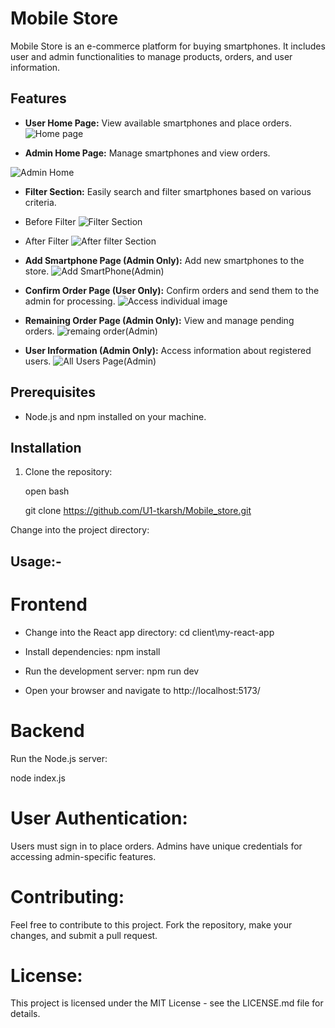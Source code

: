 # Mobile Store

Mobile Store is an e-commerce platform for buying smartphones. It includes user and admin functionalities to manage products, orders, and user information.

## Features

- **User Home Page:** View available smartphones and place orders.
  ![Home page](https://github.com/U1-tkarsh/Mobile_store/assets/96606705/01993046-176c-4988-9cb1-4b6a17d28de6)
  
- **Admin Home Page:** Manage smartphones and view orders.
  
![Admin Home](https://github.com/U1-tkarsh/Mobile_store/assets/96606705/18159b54-78a6-42f3-b7bf-f026fa66d5fd)

- **Filter Section:** Easily search and filter smartphones based on various criteria.
- Before Filter
  ![Filter Section](https://github.com/U1-tkarsh/Mobile_store/assets/96606705/3ca7e847-bedf-47b9-b60f-4211ac03e718)

- After Filter
![After filter Section](https://github.com/U1-tkarsh/Mobile_store/assets/96606705/b162a41c-b070-4c27-ab9a-e3000d461dd5)

- **Add Smartphone Page (Admin Only):** Add new smartphones to the store.
  ![Add SmartPhone(Admin)](https://github.com/U1-tkarsh/Mobile_store/assets/96606705/9345fda7-dc0d-47e8-9bc0-dc56be888bfa)

- **Confirm Order Page (User Only):** Confirm orders and send them to the admin for processing.
  ![Access individual image](https://github.com/U1-tkarsh/Mobile_store/assets/96606705/25303872-df35-4d57-b97c-d432b838de29)
  
- **Remaining Order Page (Admin Only):** View and manage pending orders.
  ![remaing order(Admin)](https://github.com/U1-tkarsh/Mobile_store/assets/96606705/9e4f2143-e882-474c-9886-fa1501131aca)

- **User Information (Admin Only):** Access information about registered users.
  ![All Users Page(Admin)](https://github.com/U1-tkarsh/Mobile_store/assets/96606705/6a3d3ffb-80e1-4e81-9a1e-c51b090df47b)


## Prerequisites

- Node.js and npm installed on your machine.

## Installation

1. Clone the repository:

   open bash

    git clone https://github.com/U1-tkarsh/Mobile_store.git

Change into the project directory:

## Usage:-

# Frontend

  - Change into the React app directory:
   cd client\my-react-app
   
  - Install dependencies:
   npm install

  - Run the development server:
   npm run dev

   - Open your browser and navigate to http://localhost:5173/

# Backend
Run the Node.js server:

node index.js

# User Authentication:
Users must sign in to place orders.
Admins have unique credentials for accessing admin-specific features.

# Contributing:
Feel free to contribute to this project. Fork the repository, make your changes, and submit a pull request.

# License:
This project is licensed under the MIT License - see the LICENSE.md file for details.
